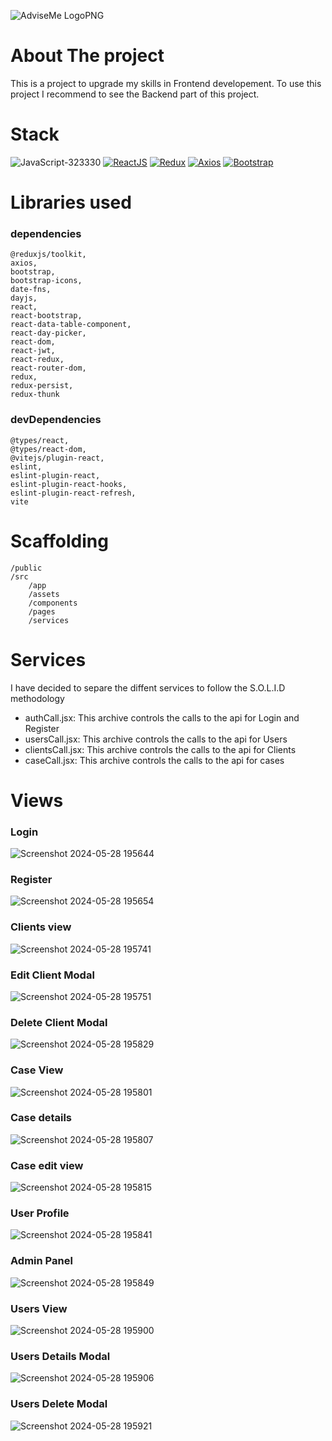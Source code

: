 ![AdviseMe LogoPNG](https://hackmd.io/_uploads/Bkjgf5mNC.png)

# About The project
This is a project to upgrade my skills in Frontend developement. To use this project I recommend to see the Backend part of this project. 

# Stack
![JavaScript-323330](https://hackmd.io/_uploads/rJd4m9QN0.svg) [![ReactJS](https://img.shields.io/badge/ReactJS-20232A?style=for-the-badge&logo=react&logoColor=61DAFB)](https://reactjs.org/) [![Redux](https://img.shields.io/badge/Redux-764ABC?style=for-the-badge&logo=redux&logoColor=white)](https://redux.js.org/) [![Axios](https://img.shields.io/badge/Axios-20232A?style=for-the-badge&logo=axios&logoColor=5A29E4)](https://axios-http.com/) [![Bootstrap](https://img.shields.io/badge/Bootstrap-563D7C?style=for-the-badge&logo=bootstrap&logoColor=white)](https://getbootstrap.com/)

# Libraries used

### dependencies
    @reduxjs/toolkit,
    axios,
    bootstrap,
    bootstrap-icons,
    date-fns,
    dayjs,
    react,
    react-bootstrap,
    react-data-table-component,
    react-day-picker,
    react-dom,
    react-jwt,
    react-redux,
    react-router-dom,
    redux,
    redux-persist,
    redux-thunk
  
### devDependencies
    @types/react,
    @types/react-dom,
    @vitejs/plugin-react,
    eslint,
    eslint-plugin-react,
    eslint-plugin-react-hooks,
    eslint-plugin-react-refresh,
    vite
  
# Scaffolding
    /public
    /src
        /app
        /assets
        /components
        /pages
        /services
# Services
I have decided to separe the diffent services to follow the S.O.L.I.D methodology

* authCall.jsx: This archive controls the calls to the api for Login and Register
* usersCall.jsx: This archive controls the calls to the api for Users
* clientsCall.jsx: This archive controls the calls to the api for Clients
* caseCall.jsx: This archive controls the calls to the api for cases 

# Views
### Login
![Screenshot 2024-05-28 195644](https://hackmd.io/_uploads/S1Db257NR.png)
### Register
![Screenshot 2024-05-28 195654](https://hackmd.io/_uploads/rJPZh574R.png)
### Clients view
![Screenshot 2024-05-28 195741](https://hackmd.io/_uploads/Hkvb2974C.png)
### Edit Client Modal
![Screenshot 2024-05-28 195751](https://hackmd.io/_uploads/B1vZnqmVA.png)
### Delete Client Modal
![Screenshot 2024-05-28 195829](https://hackmd.io/_uploads/H1D-35m4R.png)
### Case View
![Screenshot 2024-05-28 195801](https://hackmd.io/_uploads/HJP-hqX4C.png)
### Case details
![Screenshot 2024-05-28 195807](https://hackmd.io/_uploads/r1PW29mN0.png)
### Case edit view
![Screenshot 2024-05-28 195815](https://hackmd.io/_uploads/SJPW2574A.png)
### User Profile
![Screenshot 2024-05-28 195841](https://hackmd.io/_uploads/Skvbncm4A.png)
### Admin Panel
![Screenshot 2024-05-28 195849](https://hackmd.io/_uploads/SkPW39QNR.png)
### Users View
![Screenshot 2024-05-28 195900](https://hackmd.io/_uploads/SkDZ2c74R.png)
### Users Details Modal
![Screenshot 2024-05-28 195906](https://hackmd.io/_uploads/ByvbhqQ40.png)
### Users Delete Modal
![Screenshot 2024-05-28 195921](https://hackmd.io/_uploads/Bkzf3974A.png)

        
